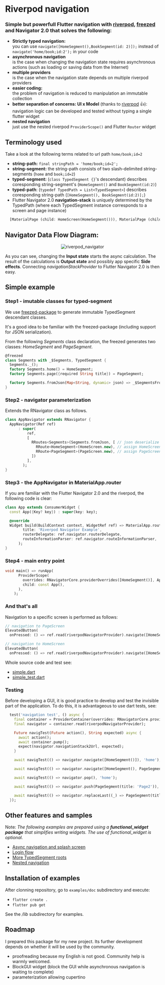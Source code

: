 # Riverpod navigation

### Simple but powerfull Flutter navigation with [riverpod](https://riverpod.dev/), [freezed](https://github.com/rrousselGit/freezed) and Navigator 2.0 that solves the following:

- **Strictly typed navigation:** <br>
you can use ```navigate([HomeSegment(),BookSegment(id: 2)]);``` instead of ```navigate('home/book;id:2');``` in your code
- **asynchronous navigation**<br>
is the case when changing the navigation state requires asynchronous actions (such as loading or saving data from the Internet)
- **multiple providers**<br>
is the case when the navigation state depends on multiple riverpod providers
- **easier coding:** <br>
the problem of navigation is reduced to manipulation an immutable collection
- **better separation of concerns: UI x Model** (thanks to [riverpod](https://riverpod.dev/) :+1:):<br>
navigation logic can be developed and tested without typing a single flutter widget
- **nested navigation**<br>
just use the nested riverpod ```ProviderScope()``` and Flutter ```Router``` widget

## Terminology used

Take a look at the following terms related to url path ```home/book;id=2```

- **string-path:** ```final stringPath = 'home/book;id=2';```
- **string-segment:** the string-path consists of two slash-delimited string-segments (```home``` and ```book;id=2```)
- **typed-segment:** (```class TypedSegment {}```'s descendant) describes coresponding string-segment's (```HomeSegment()``` and ```BookSegment(id:2)```)
- **typed-path**: (```typedef TypedPath = List<TypedSegment>```) describes coresponding string-path (```[HomeSegment(), BookSegment(id:2)];```)
- Flutter Navigator 2.0 **navigation-stack** is uniquely determined by the TypedPath (where each TypedSegment instance corresponds to a screen and page instance)<br>
```dart
  [MaterialPage (child: HomeScreen(HomeSegment())), MaterialPage (child: BookScreen(BookSegment(id:2)))]
```

## Navigator Data Flow Diagram:

<p align="center">
<img src="https://raw.githubusercontent.com/PavelPZ/riverpod_navigator/master/README.png" alt="riverpod_navigator" />
</p>

As you can see, changing the **Input state** starts the async calculation.
The result of the calculations is **Output state** and possibly app specific **Side effects**.
Connecting *navigationStackProvider* to Flutter Navigator 2.0 is then easy.

## Simple example

### Step1 - imutable classes for typed-segment

We use [freezed-package](https://github.com/rrousselGit/freezed) to generate immutable TypedSegment descendant classes.

It's a good idea to be familiar with the freezed-package (including support for JSON serialization).

From the following *Segments* class declaration, the freezed generates two classes: *HomeSegment* and *PageSegment*.

```dart
@freezed
class Segments with _$Segments, TypedSegment {
  Segments._();
  factory Segments.home() = HomeSegment;
  factory Segments.page({required String title}) = PageSegment;

  factory Segments.fromJson(Map<String, dynamic> json) => _$SegmentsFromJson(json);
}
```

### Step2 - navigator parameterization

Extends the RNavigator class as follows.

```dart
class AppNavigator extends RNavigator {
  AppNavigator(Ref ref)
      : super(
          ref,
          [
            RRoutes<Segments>(Segments.fromJson, [ // json deserialize to HomeSegment or PageSegment
              RRoute<HomeSegment>(HomeScreen.new), // assign HomeScreen builder for HomeSegment
              RRoute<PageSegment>(PageScreen.new), // assign PageScreen builder for PageSegment
            ])
          ],
        );
}
```

### Step3 - the AppNavigator in MaterialApp.router

If you are familiar with the Flutter Navigator 2.0 and the riverpod, the following code is clear:

```dart
class App extends ConsumerWidget {
  const App({Key? key}) : super(key: key);

  @override
  Widget build(BuildContext context, WidgetRef ref) => MaterialApp.router(
        title: 'Riverpod Navigator Example',
        routerDelegate: ref.navigator.routerDelegate,
        routeInformationParser: ref.navigator.routeInformationParser,
      );
}
```

### Step4 - main entry point

```dart
void main() => runApp(
      ProviderScope(
        overrides: RNavigatorCore.providerOverrides([HomeSegment()], AppNavigator.new),
        child: const App(),
      ),
    );
```

### And that's all

Navigation to a specific screen is performed as follows:

```dart
// navigation to PageScreen
ElevatedButton(
  onPressed: () => ref.read(riverpodNavigatorProvider).navigate([HomeSegment(), PageSegment(title: 'Page')]),

// navigation to HomeScreen
ElevatedButton(
  onPressed: () => ref.read(riverpodNavigatorProvider).navigate([HomeSegment()]),
```

Whole source code and test see:

- [simple.dart](https://github.com/PavelPZ/riverpod_navigator/blob/main/examples/doc/lib/simple.dart)
- [simple_test.dart](https://github.com/PavelPZ/riverpod_navigator/blob/main/examples/doc/test/simple_test.dart)

### Testing

Before developing a GUI, it is good practice to develop and test the invisible part of the application. 
To do this, it is advantageous to use dart tests, see:

```dart 
  test('navigation test', () async {
    final container = ProviderContainer(overrides: RNavigatorCore.providerOverrides([HomeSegment()], AppNavigator.new));
    final navigator = container.read(riverpodNavigatorProvider);

    Future navigTest(Future action(), String expected) async {
      await action();
      await container.pump();
      expect(navigator.navigationStack2Url, expected);
    }

    await navigTest(() => navigator.navigate([HomeSegment()]), 'home');

    await navigTest(() => navigator.navigate([HomeSegment(), PageSegment(title: 'Page')]), 'home/page;title=Page');

    await navigTest(() => navigator.pop(), 'home');

    await navigTest(() => navigator.push(PageSegment(title: 'Page2')), 'home/page;title=Page2');

    await navigTest(() => navigator.replaceLast((_) => PageSegment(title: 'Page3')), 'home/page;title=Page3');
  });
```

## Other features and samples 

Note: *The following examples are prepared using a **functional_widget package** that simplifies writing widgets.
The use of functional_widget is optional.*

- [Async navigation and splash screen](https://github.com/PavelPZ/riverpod_navigator/blob/main/features/async.md)
- [Login flow](https://github.com/PavelPZ/riverpod_navigator/blob/main/features/login_flow.md)
- [More TypedSegment roots](https://github.com/PavelPZ/riverpod_navigator/blob/main/features/more_groups.md)
- [Nested navigation](https://github.com/PavelPZ/riverpod_navigator/blob/main/features/nested_navigation.md)

## Installation of examples

After clonning repository, go to ```examples/doc``` subdirectory and execute:

- ```flutter create .```
- ```flutter pub get```

See the */lib* subdirectory for examples.

## Roadmap

I prepared this package for my new project. Its further development depends on whether it will be used by the community.

- proofreading because my English is not good. Community help is warmly welcomed.
- BlockGUI widget (block the GUI while asynchronous navigation is waiting to complete)
- parameterization allowing cupertino
